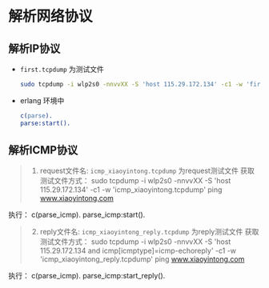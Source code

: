 解析网络协议
==============

解析IP协议
--------------------------
* `first.tcpdump`  为测试文件

  ``` bash
  sudo tcpdump -i wlp2s0 -nnvvXX -S 'host 115.29.172.134' -c1 -w 'first.tcpdump'
  ```

* erlang 环境中

  ``` erlang
  c(parse).
  parse:start().
  ```

解析ICMP协议
-----------
> 1. request文件名: `icmp_xiaoyintong.tcpdump` 为request测试文件
  获取测试文件方式：
    sudo tcpdump -i wlp2s0 -nnvvXX -S 'host 115.29.172.134' -c1 -w 'icmp_xiaoyintong.tcpdump'
    ping www.xiaoyintong.com

  执行：
    c(parse_icmp).
    parse_icmp:start().
> 2. reply文件名: `icmp_xiaoyintong_reply.tcpdump` 为reply测试文件
  获取测试文件方式：
    sudo tcpdump -i wlp2s0 -nnvvXX -S 'host 115.29.172.134 and icmp[icmptype]=icmp-echoreply' -c1 -w 'icmp_xiaoyintong_reply.tcpdump'
    ping www.xiaoyintong.com

  执行：
    c(parse_icmp).
    parse_icmp:start_reply().
